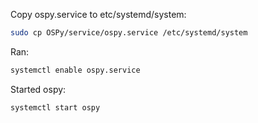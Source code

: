Copy ospy.service to etc/systemd/system:
```bash
sudo cp OSPy/service/ospy.service /etc/systemd/system
```

Ran:
```bash
systemctl enable ospy.service
```

Started ospy:
```bash
systemctl start ospy
```

